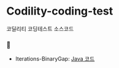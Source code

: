 # Codility-coding-test
코딜리티 코딩테스트 소스코드


### 🌱 

* Iterations-BinaryGap: [Java 코드](/Java/BinaryGap.java)
